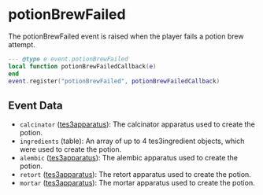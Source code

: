 # potionBrewFailed

The potionBrewFailed event is raised when the player fails a potion brew attempt.

```lua
--- @type e event.potionBrewFailed
local function potionBrewFailedCallback(e)
end
event.register("potionBrewFailed", potionBrewFailedCallback)
```

## Event Data

* `calcinator` ([tes3apparatus](../../types/tes3apparatus)): The calcinator apparatus used to create the potion.
* `ingredients` (table): An array of up to 4 tes3ingredient objects, which were used to create the potion.
* `alembic` ([tes3apparatus](../../types/tes3apparatus)): The alembic apparatus used to create the potion.
* `retort` ([tes3apparatus](../../types/tes3apparatus)): The retort apparatus used to create the potion.
* `mortar` ([tes3apparatus](../../types/tes3apparatus)): The mortar apparatus used to create the potion.

